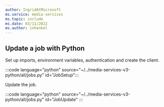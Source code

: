 ```yaml
---
author: IngridAtMicrosoft
ms.service: media-services 
ms.topic: include
ms.date: 03/11/2022
ms.author: inhenkel
---
```


## Update a job with Python

Set up imports, environment variables, authentication and create the client.

:::code language="python" source="~/../media-services-v3-python/all/jobs.py" id="JobSetup":::

Update the job.

:::code language="python" source="~/../media-services-v3-python/all/jobs.py" id="JobUpdate" :::

